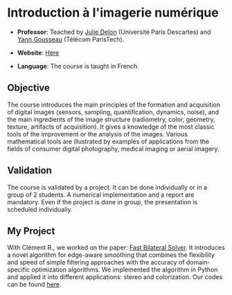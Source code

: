 # Introduction à l'imagerie numérique

* **Professor**: Teached by [Julie Delon](https://scholar.google.fr/citations?user=X6MBHUUAAAAJ&hl=en) (Université Paris Descartes) and [Yann Gousseau](https://scholar.google.fr/citations?hl=en&user=iIUyg0gAAAAJ) (Télécom ParisTech).

* **Website**: [Here](https://perso.telecom-paristech.fr/gousseau/MVA/)

* **Language**: The course is taught in French.

## Objective

The course introduces the main principles of the formation and acquisition of digital images (sensors, sampling, quantification, dynamics, noise), and the main ingredients of the image structure (radiometry, color, geometry, texture, artifacts of acquisition). It gives a knowledge of the most classic tools of the improvement or the analysis of the images. Various mathematical tools are illustrated by examples of applications from the fields of consumer digital photography, medical imaging or aerial imagery.

## Validation

The course is validated by a project. It can be done individually or in a group of 2 students. A numerical implementation and a report are mandatory. Even if the project is done in group, the presentation is scheduled individually.

## My Project

With Clément R., we worked on the paper: [Fast Bilateral Solver](https://arxiv.org/pdf/1511.03296.pdf). It introduces a novel algorithm for edge-aware smoothing that combines the flexibility and speed of simple filtering approaches with the accuracy of domain-specific optimization algorithms. We implemented the algorithm in Python and applied it into different applications: stereo and colorization. Our codes can be found [here](https://github.com/Tong-ZHAO/Fast-Bilateral-Filter).